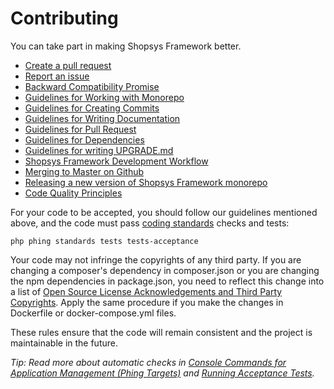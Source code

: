 # Contributing

You can take part in making Shopsys Framework better.

* [Create a pull request](https://github.com/shopsys/shopsys/compare)
* [Report an issue](https://github.com/shopsys/shopsys/issues/new)
* [Backward Compatibility Promise](/docs/contributing/backward-compatibility-promise.md)
* [Guidelines for Working with Monorepo](./docs/introduction/monorepo.md)
* [Guidelines for Creating Commits](./docs/contributing/guidelines-for-creating-commits.md)
* [Guidelines for Writing Documentation](./docs/contributing/guidelines-for-writing-documentation.md)
* [Guidelines for Pull Request](./docs/contributing/guidelines-for-pull-request.md)
* [Guidelines for Dependencies](./docs/contributing/guidelines-for-dependencies.md)
* [Guidelines for writing UPGRADE.md](./docs/contributing/guidelines-for-writing-upgrade.md)
* [Shopsys Framework Development Workflow](./docs/contributing/shopsys-framework-development-workflow.md)
* [Merging to Master on Github](./docs/contributing/merging-to-master-on-github.md)
* [Releasing a new version of Shopsys Framework monorepo](docs/contributing/releasing-a-new-version-of-shopsys-framework.md)
* [Code Quality Principles](docs/contributing/code-quality-principles.md)

For your code to be accepted, you should follow our guidelines mentioned above,
and the code must pass [coding standards](./docs/contributing/coding-standards.md) checks and tests:
```
php phing standards tests tests-acceptance
```

Your code may not infringe the copyrights of any third party.
If you are changing a composer's dependency in composer.json or you are changing the npm dependencies in package.json, you need to reflect this change into a list of [Open Source License Acknowledgements and Third Party Copyrights](./open-source-license-acknowledgements-and-third-party-copyrights.md).
Apply the same procedure if you make the changes in Dockerfile or docker-compose.yml files.

These rules ensure that the code will remain consistent and the project is maintainable in the future.

*Tip: Read more about automatic checks in [Console Commands for Application Management (Phing Targets)](./docs/introduction/console-commands-for-application-management-phing-targets.md) and [Running Acceptance Tests](./docs/introduction/running-acceptance-tests.md).*
